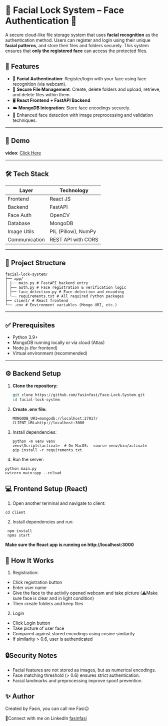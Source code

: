 # 🔐 Facial Lock System – Face Authentication 📂
A secure cloud-like file storage system that uses **facial recognition** as the authentication method. Users can register and login using their unique **facial patterns**, and store their files and folders securely. This system ensures that **only the registered face** can access the protected files.

## 🚀 Features

- 🔐 **Facial Authentication**: Register/login with your face using face recognition (via webcam).
- 📂 **Secure File Management**: Create, delete folders and upload, retrieve, and delete files within them.
- 🖥️ **React Frontend + FastAPI Backend**
- ☁️ **MongoDB Integration**: Store face encodings securely.
- 🧪 Enhanced face detection with image preprocessing and validation techniques.

---

## 📸 Demo
**video**: [Click Here](https://www.dropbox.com/scl/fi/1yfdntdnmrhlvfdzu0pvs/Facial_Lock_System.mp4?rlkey=g8e2yh0nayvbj1uvh930d8iav&st=6oir7027&dl=0)

---

## 🛠️ Tech Stack

| Layer         | Technology                     |
|--------------|---------------------------------|
| Frontend     | React JS                        |
| Backend      | FastAPI                         |
| Face Auth    | OpenCV      |
| Database     | MongoDB         |
| Image Utils  | PIL (Pillow), NumPy             |
| Communication| REST API with CORS              |

---

## 📁 Project Structure
```
facial-lock-system/
├── app/
│ ├── main.py # FastAPI backend entry
│ ├── auth.py # Face registration & verification logic
│ ├── face_detection.py # Face detection and encoding
│ └── requirements.txt # All required Python packages
├── client/ # React frontend
└── .env # Environment variables (Mongo URI, etc.)
```
---
## ✅ Prerequisites

- Python 3.9+
- MongoDB running locally or via cloud (Atlas)
- Node.js (for frontend)
- Virtual environment (recommended)

---

## ⚙️ Backend Setup

1. **Clone the repository:**
   ```bash
   git clone https://github.com/fasinfasi/Face-Lock-System.git
   cd facial-lock-system
   ```
2. **Create .env file:**
   ```env
   MONGODB_URI=mongodb://localhost:27017/
   CLIENT_URL=http://localhost:3000
   ```

3. Install dependencies:
   ```
   python -m venv venv
   venv\Scripts\activate  # On MacOS:  source venv/bin/activate  
   pip install -r requirements.txt
   ```
4. Run the server:
  ```
  python main.py
  uvicorn main:app --reload
  ```

## 💻 Frontend Setup (React)
1. Open another terminal and navigate to client:
```
cd client
```
2. Install dependencies and run:
 ```
  npm install
  npms start
```
**Make sure the React app is running on http://localhost:3000**

## 🧠 How It Works
1. Registration:
- Click registration button
- Enter user name
- Give the face to the activily opened webcam and take picture (⚠️Make sure face is clear and in light condition)
- Then create folders and keep files
2. Login
- Click Login button
- Take picture of user face
- Compared against stored encodings using cosine similarity
- If similarity > 0.6, user is authenticated

## 🔒Security Notes
- Facial features are not stored as images, but as numerical encodings.
- Face matching threshold (> 0.6) ensures strict authentication.
- Facial landmarks and preprocessing improve spoof prevention.

## ✨ Author
Created by Fasin, you can call me Fasi😉

🤝Connect with me on LinkedIn [fasinfasi](https://www.linkedin.com/in/fasinfasi/)
